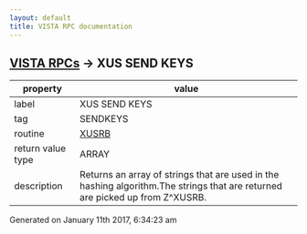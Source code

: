 ```yaml
---
layout: default
title: VISTA RPC documentation
---
```




## [VISTA RPCs](TableOfContent.md) &#8594; XUS SEND KEYS 

 property | value 
--- | --- 
 label | XUS SEND KEYS
 tag | SENDKEYS
 routine | [XUSRB](http://code.osehra.org/dox/Routine_XUSRB_source.html)
 return value type | ARRAY
 description | Returns an array of strings that are used in the hashing algorithm.The strings that are returned are picked up from Z^XUSRB.




Generated on January 11th 2017, 6:34:23 am